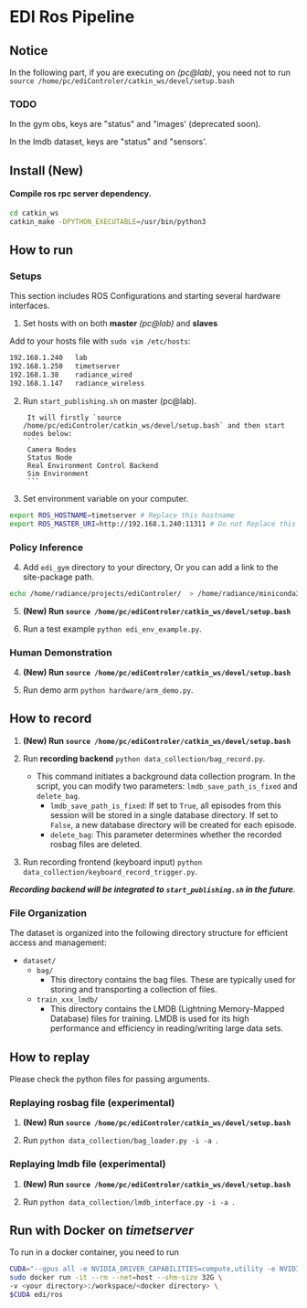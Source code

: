 # EDI Ros Pipeline

## Notice

In the following part, if you are executing on *(pc@lab)*, you need not to
run `source /home/pc/ediControler/catkin_ws/devel/setup.bash`

### TODO

In the gym obs, keys are "status" and "images' (deprecated soon).

In the lmdb dataset, keys are "status" and "sensors'.

## Install (New)

#### Compile ros rpc server dependency.

```bash
cd catkin_ws
catkin_make -DPYTHON_EXECUTABLE=/usr/bin/python3
```

## How to run

### Setups

This section includes ROS Configurations and starting several hardware interfaces.

1. Set hosts with on both **master** *(pc@lab)* and **slaves**

Add to your hosts file with `sudo vim /etc/hosts`:

```bash
192.168.1.240   lab
192.168.1.250   timetserver
192.168.1.38    radiance_wired
192.168.1.147   radiance_wireless
```

2. Run `start_publishing.sh` on master (pc@lab).

        It will firstly `source /home/pc/ediControler/catkin_ws/devel/setup.bash` and then start nodes below:
        ```
        Camera Nodes
        Status Node
        Real Environment Control Backend
        Sim Environment
        ```

3. Set environment variable on your computer.

```bash
export ROS_HOSTNAME=timetserver # Replace this hostname
export ROS_MASTER_URI=http://192.168.1.240:11311 # Do not Replace this one
```

### Policy Inference

4. Add `edi_gym` directory to your directory,
Or you can add a link to the site-package path.
```bash
echo /home/radiance/projects/ediControler/  > /home/radiance/miniconda3/envs/ml/lib/python3.8/site-packages/edi_gym.pth
```

5. **(New) Run `source /home/pc/ediControler/catkin_ws/devel/setup.bash`**

6. Run a test example `python edi_env_example.py`.

### Human Demonstration

4. **(New) Run `source /home/pc/ediControler/catkin_ws/devel/setup.bash`**

5. Run demo arm `python hardware/arm_demo.py`.

## How to record

1. **(New) Run `source /home/pc/ediControler/catkin_ws/devel/setup.bash`**

2. Run **recording backend**  `python data_collection/bag_record.py`.

    - This command initiates a background data collection program. In the script, you can modify two parameters: `lmdb_save_path_is_fixed` and `delete_bag`.
        - `lmdb_save_path_is_fixed`: If set to `True`, all episodes from this session will be stored in a single database directory. If set to `False`, a new database directory will be created for each episode.
        - `delete_bag`: This parameter determines whether the recorded rosbag files are deleted.

3. Run recording frontend (keyboard input) `python data_collection/keyboard_record_trigger.py`.

***Recording backend will be integrated to `start_publishing.sh` in the future***.

### File Organization

The dataset is organized into the following directory structure for efficient access and management:

- `dataset/`
    - `bag/`
        - This directory contains the bag files. These are typically used for storing and transporting a collection of
          files.
    - `train_xxx_lmdb/`
        - This directory contains the LMDB (Lightning Memory-Mapped Database) files for training. LMDB is used for its
          high performance and efficiency in reading/writing large data sets.

## How to replay

Please check the python files for passing arguments.

### Replaying rosbag file (experimental)

1. **(New) Run `source /home/pc/ediControler/catkin_ws/devel/setup.bash`**

2. Run `python data_collection/bag_loader.py -i -a `.

### Replaying lmdb file (experimental)

1. **(New) Run `source /home/pc/ediControler/catkin_ws/devel/setup.bash`**

2. Run `python data_collection/lmdb_interface.py -i -a `.

## Run with Docker on *timetserver*

To run in a docker container, you need to run

```bash
CUDA="--gpus all -e NVIDIA_DRIVER_CAPABILITIES=compute,utility -e NVIDIA_VISIBLE_DEVICES=all "
sudo docker run -it --rm --net=host --shm-size 32G \
-v <your directory>:/workspace/<docker directory> \
$CUDA edi/ros
```



